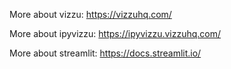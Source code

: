 More about vizzu: https://vizzuhq.com/

More about ipyvizzu: https://ipyvizzu.vizzuhq.com/

More about streamlit: https://docs.streamlit.io/
